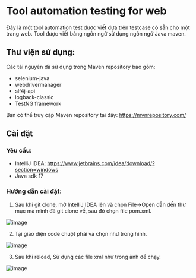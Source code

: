 # Tool automation testing for web
Đây là một tool automation test được viết dựa trên testcase có sẵn cho một trang web. Tool được viết bằng ngôn ngữ sử dụng ngôn ngữ Java maven.

## Thư viện sử dụng:
Các tài nguyên đã sử dụng trong Maven repository bao gồm:
- selenium-java
- webdrivermanager
- slf4j-api
- logback-classic
- TestNG framework

Bạn có thể truy cập Maven repository tại đây: https://mvnrepository.com/

## Cài đặt
### Yêu cầu:
- IntelliJ IDEA: https://www.jetbrains.com/idea/download/?section=windows
- Java sdk 17

### Hướng dẫn cài đặt:
1. Sau khi git clone, mở IntelliJ IDEA lên và chọn File->Open dẫn đến thư mục mà mình đã git clone về, sau đó chọn file pom.xml.

![image](https://i.imgur.com/UvK0xHt.png)

2. Tại giao diện code chuột phải và chọn như trong hình.

![image](https://i.imgur.com/ZkUBofs.png)

3. Sau khi reload, Sử dụng các file xml như trong ảnh để chạy.

![image](https://i.imgur.com/3KfRXGl.png)

